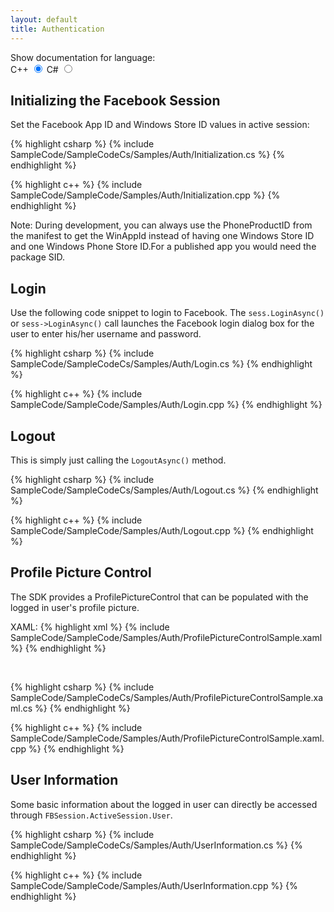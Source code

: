 ```yaml
---
layout: default
title: Authentication
---
```


<script type="text/javascript" src="../js/language_toggle.js"></script>
<script type="text/javascript">
    window.onload = function() {
        var radios = document.language_select_form.lang_select;
        for (var i = 0; i < radios.length; ++i) {
            radios[i].onclick = function() {
                run_language_pref_update(this.value);
            };
        }
        run_default_for_page_load();
    };
</script>

<form name="language_select_form">
    <label>Show documentation for language:</label>
    <br />
    <label>C++</label>
    <input type="radio" name="lang_select" value="cpp" checked="checked" />
    <label>C#</label>
    <input type="radio" name="lang_select" value="c_sharp" />
</form>

## Initializing the Facebook Session
Set the Facebook App ID and Windows Store ID values in active session:

{% highlight csharp %}
{% include SampleCode/SampleCodeCs/Samples/Auth/Initialization.cs %}
{% endhighlight %}

{% highlight c++ %}
{% include SampleCode/SampleCode/Samples/Auth/Initialization.cpp %}
{% endhighlight %}

Note: During development, you can always use the PhoneProductID from the manifest to get the WinAppId instead of having one Windows Store ID and one Windows Phone Store ID.For a published app you would need the package SID.

## Login
Use the following code snippet to login to Facebook.
The `sess.LoginAsync()` or `sess->LoginAsync()` call launches the Facebook login dialog box for the user to enter his/her username and password.

{% highlight csharp %}
{% include SampleCode/SampleCodeCs/Samples/Auth/Login.cs %}
{% endhighlight %}

{% highlight c++ %}
{% include SampleCode/SampleCode/Samples/Auth/Login.cpp %}
{% endhighlight %}

## Logout
This is simply just calling the `LogoutAsync()` method.

{% highlight csharp %}
{% include SampleCode/SampleCodeCs/Samples/Auth/Logout.cs %}
{% endhighlight %}

{% highlight c++ %}
{% include SampleCode/SampleCode/Samples/Auth/Logout.cpp %}
{% endhighlight %}

## Profile Picture Control
The SDK provides a ProfilePictureControl that can be populated with the logged in user's profile picture.

XAML:
{% highlight xml %}
{% include SampleCode/SampleCode/Samples/Auth/ProfilePictureControlSample.xaml %}
{% endhighlight %}

<br />

{% highlight csharp %}
{% include SampleCode/SampleCodeCs/Samples/Auth/ProfilePictureControlSample.xaml.cs %}
{% endhighlight %}

{% highlight c++ %}
{% include SampleCode/SampleCode/Samples/Auth/ProfilePictureControlSample.xaml.cpp %}
{% endhighlight %}

## User Information
Some basic information about the logged in user can directly be accessed through `FBSession.ActiveSession.User`.

{% highlight csharp %}
{% include SampleCode/SampleCodeCs/Samples/Auth/UserInformation.cs %}
{% endhighlight %}

{% highlight c++ %}
{% include SampleCode/SampleCode/Samples/Auth/UserInformation.cpp %}
{% endhighlight %}
<br />